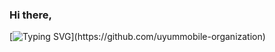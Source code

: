 ### Hi there,

[![Typing SVG](https://readme-typing-svg.demolab.com?font=Fira+Code&pause=1000&color=000000&random=false&width=435&lines=Welcome+to+the+world+of+uyumMobile.)](https://github.com/uyummobile-organization)
